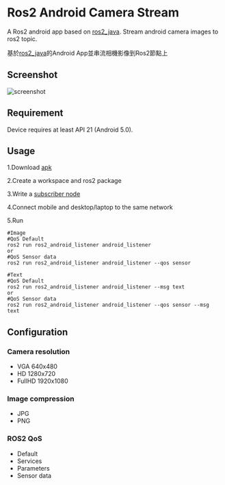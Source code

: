 # Ros2 Android Camera Stream
A Ros2 android app based on [ros2_java](https://github.com/ros2-java/ros2_java). Stream android camera images to ros2 topic.

基於[ros2_java](https://github.com/ros2-java/ros2_java)的Android App並串流相機影像到Ros2節點上

## Screenshot
![screenshot](https://github.com/winter3030/Ros2_Android_Camera_Stream/blob/master/screenshot/screenshot_gif.gif)

## Requirement
Device requires at least API 21 (Android 5.0).

## Usage
1.Download [apk](https://github.com/winter3030/Ros2_Android_Camera_Stream/releases)

2.Create a workspace and ros2 package

3.Write a [subscriber node](https://github.com/winter3030/Ros2_Android_Camera_Stream/tree/master/python%20subscriber%20node)

4.Connect mobile and desktop/laptop to the same network

5.Run

```
#Image
#QoS Default
ros2 run ros2_android_listener android_listener
or
#QoS Sensor data
ros2 run ros2_android_listener android_listener --qos sensor
```
```
#Text
#QoS Default
ros2 run ros2_android_listener android_listener --msg text
or
#QoS Sensor data
ros2 run ros2_android_listener android_listener --qos sensor --msg text
```

## Configuration
### Camera resolution
* VGA 640x480
* HD 1280x720
* FullHD 1920x1080
### Image compression
* JPG
* PNG
### ROS2 QoS
* Default
* Services
* Parameters
* Sensor data
